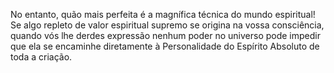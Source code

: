 ﻿No entanto, quão mais perfeita é a magnífica técnica do mundo espiritual! Se algo repleto de valor espiritual supremo se origina na vossa consciência, quando vós lhe derdes expressão nenhum poder no universo pode impedir que ela se encaminhe diretamente à Personalidade do Espírito Absoluto de toda a criação.<BR><BR>